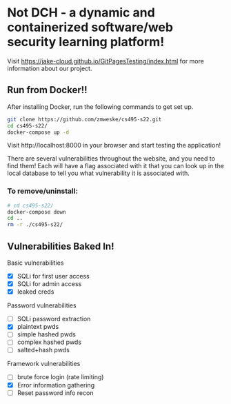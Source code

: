 # Not DCH - a dynamic and containerized software/web security learning platform!

Visit https://jake-cloud.github.io/GitPagesTesting/index.html for more information about our project. 

## Run from Docker!!

After installing Docker, run the following commands to get set up. 

```sh
git clone https://github.com/zmweske/cs495-s22.git
cd cs495-s22/ 
docker-compose up -d
```

Visit http://localhost:8000 in your browser and start testing the application!

There are several vulnerabilities throughout the website, and you need to find them! Each will have a flag associated with it that you can look up in the local database to tell you what vulnerability it is associated with. 

### To remove/uninstall:
```sh
# cd cs495-s22/
docker-compose down
cd ..
rm -r ./cs495-s22/
```

## Vulnerabilities Baked In!
Basic vulnerabilities
- [x] SQLi for first user access
- [x] SQLi for admin access
- [x] leaked creds

Password vulnerabilities
- [ ] SQLi password extraction
- [x] plaintext pwds
- [ ] simple hashed pwds
- [ ] complex hashed pwds
- [ ] salted+hash pwds

Framework vulnerabilities
- [ ] brute force login (rate limiting)
- [x] Error information gathering
- [ ] Reset password info recon

